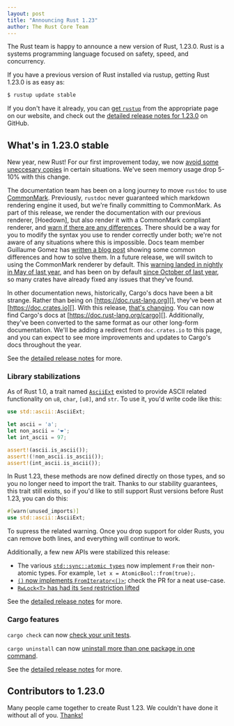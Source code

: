 ```yaml
---
layout: post
title: "Announcing Rust 1.23"
author: The Rust Core Team
---
```


The Rust team is happy to announce a new version of Rust, 1.23.0. Rust is a
systems programming language focused on safety, speed, and concurrency.

If you have a previous version of Rust installed via rustup, getting Rust
1.23.0 is as easy as:

```bash
$ rustup update stable
```

If you don't have it already, you can [get `rustup`][install] from the
appropriate page on our website, and check out the [detailed release notes for
1.23.0][notes] on GitHub.

[install]: https://www.rust-lang.org/install.html
[notes]: https://github.com/rust-lang/rust/blob/master/RELEASES.md#version-1230-2018-01-04

## What's in 1.23.0 stable

New year, new Rust! For our first improvement today, we now [avoid some uneccesary
copies](https://github.com/rust-lang/rust/pull/45380) in certain situations.
We've seen memory usage drop 5-10% with this change.

The documentation team has been on a long journey to move `rustdoc` to use
[CommonMark]. Previously, `rustdoc` never guaranteed which markdown rendering
engine it used, but we're finally committing to CommonMark. As part of this
release, we render the documentation with our previous renderer, [Hoedown],
but also render it with a CommonMark compliant renderer, and [warn if there
are any differences]. There should be a way for you to modify the syntax you
use to render correctly under both; we're not aware of any situations where
this is impossible. Docs team member Guillaume Gomez has [written a blog post]
showing some common differences and how to solve them. In a future release,
we will switch to using the CommonMark renderer by default. This [warning
landed in nightly in May of last year], and has been on by default [since
October of last year], so many crates have already fixed any issues that
they've found.

[CommonMark]: http://commonmark.org/
[warn if there are any differences]: https://github.com/rust-lang/rust/pull/45324
[written a blog post]: https://blog.guillaume-gomez.fr/articles/2017-09-18+New+rustdoc+rendering+common+errors
[warning landed in nightly in May of last year]: https://github.com/rust-lang/rust/pull/41991
[since October of last year]: https://github.com/rust-lang/rust/pull/45324

In other documentation news, historically, Cargo's docs have been a bit strange.
Rather than being on [https://doc.rust-lang.org][], they've been at [https://doc.crates.io][].
With this release, [that's changing](https://github.com/rust-lang/rust/pull/45692).
You can now find Cargo's docs at [https://doc.rust-lang.org/cargo][]. Additionally, they've
been converted to the same format as our other long-form documentation. We'll be
adding a redirect from `doc.crates.io` to this page, and you can expect to see more
improvements and updates to Cargo's docs throughout the year.

See the [detailed release notes][notes] for more.

### Library stabilizations

As of Rust 1.0, a trait named [`AsciiExt`] existed to provide ASCII related functionality
on `u8`, `char`, `[u8]`, and `str`. To use it, you'd write code like this:

```rust
use std::ascii::AsciiExt;

let ascii = 'a';
let non_ascii = '❤';
let int_ascii = 97;

assert!(ascii.is_ascii());
assert!(!non_ascii.is_ascii());
assert!(int_ascii.is_ascii());
```

In Rust 1.23, these methods are now defined directly on those types, and so you no longer need
to import the trait. Thanks to our stability guarantees, this trait still exists, so if you'd
like to still support Rust versions before Rust 1.23, you can do this:

```rust
#[warn(unused_imports)]
use std::ascii::AsciiExt;
```

To supress the related warning. Once you drop support for older Rusts, you
can remove both lines, and everything will continue to work.

[`AsciiExt`]: https://doc.rust-lang.org/std/ascii/trait.AsciiExt.html

Additionally, a few new APIs were stabilized this release:

* The various [`std::sync::atomic
  types`](https://doc.rust-lang.org/beta/std/sync/atomic/index.html#structs)
  now implement `From` their non-atomic types. For example, `let x = AtomicBool::from(true);`.
* [`()` now implements `FromIterator<()>`](https://github.com/rust-lang/rust/pull/45379); check the PR for
  a neat use-case.
* [`RwLock<T>` has had its `Send` restriction lifted](https://github.com/rust-lang/rust/pull/45682)

See the [detailed release notes][notes] for more.

### Cargo features

`cargo check` can now [check your unit tests](https://github.com/rust-lang/cargo/pull/4592).

`cargo uninstall` can now [uninstall more than one package in one command](https://github.com/rust-lang/cargo/pull/4561).

See the [detailed release notes][notes] for more.

## Contributors to 1.23.0

Many people came together to create Rust 1.23. We couldn't have done it
without all of you. [Thanks!](https://thanks.rust-lang.org/rust/1.23.0)
